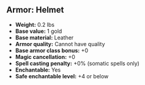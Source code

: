 ## Armor: Helmet

- **Weight:** 0.2 lbs
- **Base value:** 1 gold
- **Base material:** Leather
- **Armor quality:** Cannot have quality
- **Base armor class bonus:** +0
- **Magic cancellation:** +0
- **Spell casting penalty:** +0% (somatic spells only)
- **Enchantable:** Yes
- **Safe enchantable level:** +4 or below

